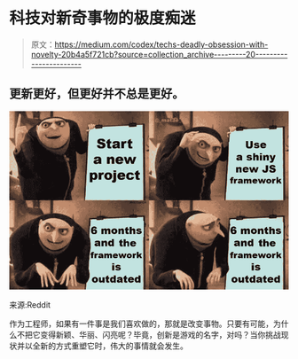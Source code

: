 # 科技对新奇事物的极度痴迷

> 原文：<https://medium.com/codex/techs-deadly-obsession-with-novelty-20b4a5f721cb?source=collection_archive---------20----------------------->

## 更新更好，但更好并不总是更好。

![](img/d5edaa0dcd27a09bfc5bbcf93fa1ee78.png)

来源:Reddit

作为工程师，如果有一件事是我们喜欢做的，那就是改变事物。只要有可能，为什么不把它变得新颖、华丽、闪亮呢？毕竟，创新是游戏的名字，对吗？当你挑战现状并以全新的方式重塑它时，伟大的事情就会发生。